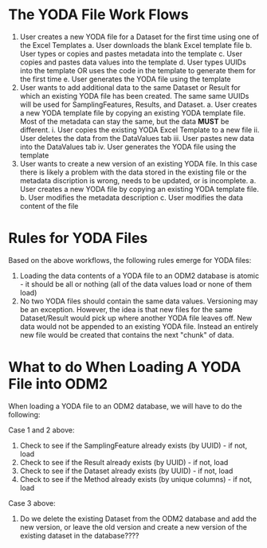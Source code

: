 The YODA File Work Flows
========================
1. User creates a new YODA file for a Dataset for the first time using one of the Excel Templates
    a. User downloads the blank Excel template file
    b. User types or copies and pastes metadata into the template
    c. User copies and pastes data values into the template
    d. User types UUIDs into the template OR uses the code in the template to generate them for the first time
    e. User generates the YODA file using the template 
2. User wants to add additional data to the same Dataset or Result for which an existing YODA file has been created.  The same same UUIDs will be used for SamplingFeatures, Results, and Dataset.
    a. User creates a new YODA template file by copying an existing YODA template file. Most of the metadata can stay the same, but the data **MUST** be different.
        i. User copies the existing YODA Excel Template to a new file
        ii. User deletes the data from the DataValues tab
        iii. User pastes new data into the DataValues tab
        iv. User generates the YODA file using the template 
3. User wants to create a new version of an existing YODA file. In this case there is likely a problem with the data stored in the existing file or the metadata discription is wrong, needs to be updated, or is incomplete.
    a. User creates a new YODA file by copying an existing YODA template file. 
    b. User modifies the metadata description 
    c. User modifies the data content of the file

Rules for YODA Files
====================
Based on the above workflows, the following rules emerge for YODA files:

1. Loading the data contents of a YODA file to an ODM2 database is atomic - it should be all or nothing (all of the data values load or none of them load)
2. No two YODA files should contain the same data values. Versioning may be an exception.  However, the idea is that new files for the same Dataset/Result would pick up where another YODA file leaves off.  New data would not be appended to an existing YODA file. Instead an entirely new file would be created that contains the next "chunk" of data.

What to do When Loading A YODA File into ODM2
=============================================
When loading a YODA file to an ODM2 database, we will have to do the following:

Case 1 and 2 above:
1. Check to see if the SamplingFeature already exists (by UUID) - if not, load
2. Check to see if the Result already exists (by UUID) - if not, load
3. Check to see if the Dataset already exists (by UUID) - if not, load
4. Check to see if the Method already exists (by unique columns) - if not, load

Case 3 above:
1.  Do we delete the existing Dataset from the ODM2 database and add the new version, or leave the old version and create a new version of the existing dataset in the database????


